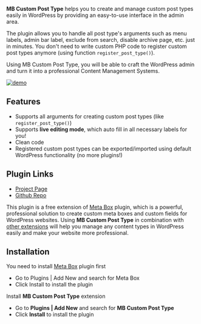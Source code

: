 **MB Custom Post Type** helps you to create and manage custom post types easily in WordPress by providing an easy-to-use interface in the admin area.

The plugin allows you to handle all post type's arguments such as menu labels, admin bar label, exclude from search, disable archive page, etc. just in minutes. You don't need to write custom PHP code to register custom post types anymore (using function `register_post_type()`).

Using MB Custom Post Type, you will be able to craft the WordPress admin and turn it into a professional Content Management Systems.

[![demo](http://icecream.me/uploads/d33f0a5a2ef0fe54aafc95566145d8f5.png)](https://www.youtube.com/watch?v=KG_8MF9xw6E&rel=0)

## Features

* Supports all arguments for creating custom post types (like `register_post_type()`)
* Supports **live editing mode**, which auto fill in all necessary labels for you!
* Clean code
* Registered custom post types can be exported/imported using default WordPress functionality (no more plugins!)

## Plugin Links

- [Project Page](https://metabox.io/plugins/custom-post-type/)
- [Github Repo](https://github.com/rilwis/mb-custom-post-type/)

This plugin is a free extension of [Meta Box](https://metabox.io) plugin, which is a powerful, professional solution to create custom meta boxes and custom fields for WordPress websites. Using **MB Custom Post Type** in combination with [other extensions](https://metabox.io/plugins/) will help you manage any content types in WordPress easily and make your website more professional.

## Installation

You need to install [Meta Box](https://metabox.io) plugin first

- Go to Plugins | Add New and search for Meta Box
- Click Install to install the plugin

Install **MB Custom Post Type** extension

- Go to **Plugins | Add New** and search for **MB Custom Post Type**
- Click **Install** to install the plugin
